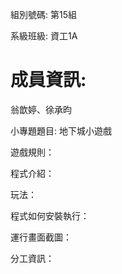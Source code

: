 組別號碼:
第15組

系級班級:
資工1A

<body><p><h1>成員資訊:</h1></p></body>
翁歆婷、徐承昀

小專題題目:
地下城小遊戲

遊戲規則：

程式介紹：

玩法：

程式如何安裝執行：

運行畫面截圖：

分工資訊：
